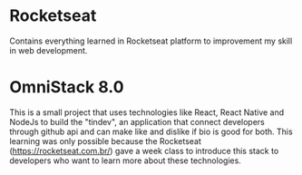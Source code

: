 # Rocketseat
Contains everything learned in Rocketseat platform to improvement my skill in web development.

# OmniStack 8.0
This is a small project that uses technologies like React, React Native and NodeJs to build the "tindev", an application that connect developers through github api and can make like and dislike if bio is good for both.
This learning was only possible because the Rocketseat (https://rocketseat.com.br/) gave a week class  to introduce this stack to developers who want to learn more about these technologies.
